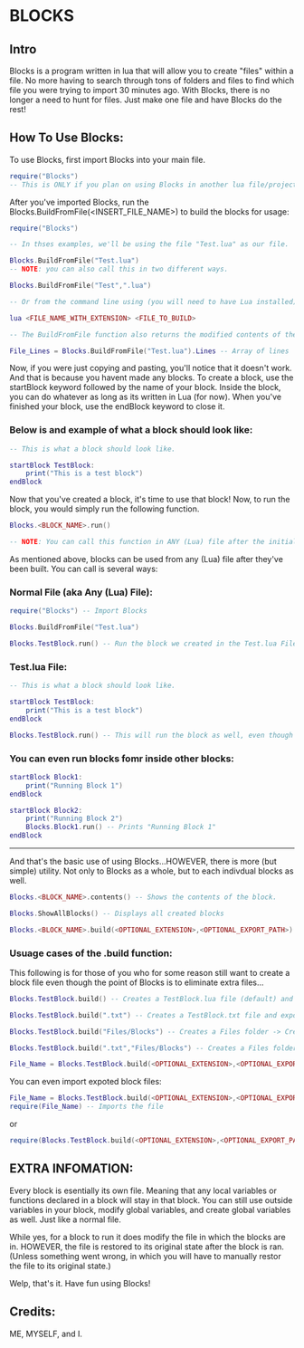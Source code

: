 # BLOCKS

## Intro

Blocks is a program written in lua that will allow you to create "files" within a file. No more having to search through tons of folders and files to find which file you were trying to import 30 minutes ago. With Blocks, there is no longer a need to hunt for files. Just make one file and have Blocks do the rest!

## How To Use Blocks:

To use Blocks, first import Blocks into your main file.

```lua
require("Blocks")
-- This is ONLY if you plan on using Blocks in another lua file/project. However, there are future plans to make this compatable with other languages (Or if you know what you're doing, you can get it to work).

```
After you've imported Blocks, run the Blocks.BuildFromFile(<INSERT_FILE_NAME>) to build the blocks for usage:
```lua
require("Blocks")

-- In thses examples, we'll be using the file "Test.lua" as our file.

Blocks.BuildFromFile("Test.lua")
-- NOTE: you can also call this in two different ways.

Blocks.BuildFromFile("Test",".lua")

-- Or from the command line using (you will need to have Lua installed):

lua <FILE_NAME_WITH_EXTENSION> <FILE_TO_BUILD>

-- The BuildFromFile function also returns the modified contents of the file as a table or array, which can be called by adding the .Lines argument to the BuildFromFile function.

File_Lines = Blocks.BuildFromFile("Test.lua").Lines -- Array of lines
```
Now, if you were just copying and pasting, you'll notice that it doesn't work. And that is because you havent made any blocks. To create a block, use the startBlock keyword followed by the name of your block. Inside the block, you can do whatever as long as its written in Lua (for now). When you've finished your block, use the endBlock keyword to close it. 

### Below is and example of what a block should look like:
```lua
-- This is what a block should look like.

startBlock TestBlock:
    print("This is a test block")
endBlock
```

Now that you've created a block, it's time to use that block! Now, to run the block, you would simply run the following function.

```lua
Blocks.<BLOCK_NAME>.run()

-- NOTE: You can call this function in ANY (Lua) file after the initial Blocks.BuildFromFile() function has been run.
```

As mentioned above, blocks can be used from any (Lua) file after they've been built. You can call is several ways:

### Normal File (aka Any (Lua) File):
```lua
require("Blocks") -- Import Blocks

Blocks.BuildFromFile("Test.lua")

Blocks.TestBlock.run() -- Run the block we created in the Test.lua File, which will print "This is a test block".
```
### Test.lua File:
```lua
-- This is what a block should look like.

startBlock TestBlock:
    print("This is a test block")
endBlock

Blocks.TestBlock.run() -- This will run the block as well, even though it's in the same file as the block.
```
### You can even run blocks fomr inside other blocks:
```lua
startBlock Block1:
    print("Running Block 1")
endBlock

startBlock Block2:
    print("Running Block 2")
    Blocks.Block1.run() -- Prints "Running Block 1"
endBlock
```
---
And that's the basic use of using Blocks...HOWEVER, there is more (but simple) utility. Not only to Blocks as a whole, but to each indivdual blocks as well.

```lua
Blocks.<BLOCK_NAME>.contents() -- Shows the contents of the block.

Blocks.ShowAllBlocks() -- Displays all created blocks

Blocks.<BLOCK_NAME>.build(<OPTIONAL_EXTENSION>,<OPTIONAL_EXPORT_PATH>) -- Will create a file named after the block's name, export said block into that file, and return the name of that file
```

### Usuage cases of the .build function:
This following is for those of you who for some reason still want to create a block file even though the point of Blocks is to eliminate extra files... 

```lua
Blocks.TestBlock.build() -- Creates a TestBlock.lua file (default) and exports

Blocks.TestBlock.build(".txt") -- Creates a TestBlock.txt file and exports

Blocks.TestBlock.build("Files/Blocks") -- Creates a Files folder -> Creates a Blocks folder -> Creates a TestBlock.lua file and exports

Blocks.TestBlock.build(".txt","Files/Blocks") -- Creates a Files folder -> Creates a Blocks folder -> Creates a TestBlock.txt file and exports

File_Name = Blocks.TestBlock.build(<OPTIONAL_EXTENSION>,<OPTIONAL_EXPORT_PATH>) -- Stores the full name of the created file including the path (if specified).
```
You can even import expoted block files:
```lua
File_Name = Blocks.TestBlock.build(<OPTIONAL_EXTENSION>,<OPTIONAL_EXPORT_PATH>) -- Stores file name
require(File_Name) -- Imports the file
```
or
```lua
require(Blocks.TestBlock.build(<OPTIONAL_EXTENSION>,<OPTIONAL_EXPORT_PATH>))
```

## EXTRA INFOMATION:
Every block is esentially its own file. Meaning that any local variables or functions declared in a block will stay in that block. You can still use outside variables in your block, modify global variables, and create global variables as well. Just like a normal file.

While yes, for a block to run it does modify the file in which the blocks are in. HOWEVER, the file is restored to its original state after the block is ran. (Unless something went wrong, in which you will have to manually restor the file to its original state.)

Welp, that's it. Have fun using Blocks!
## Credits:
ME, MYSELF, and I.